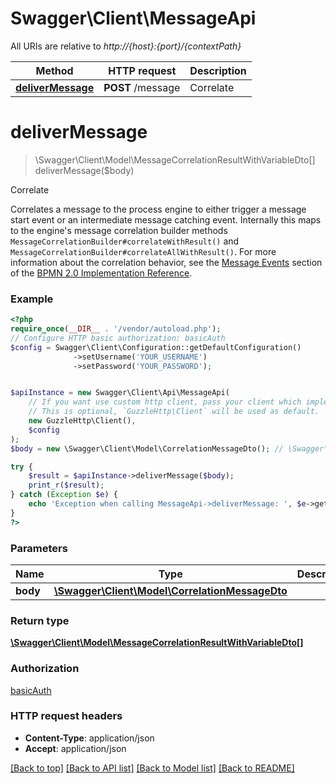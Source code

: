 # Swagger\Client\MessageApi

All URIs are relative to *http://{host}:{port}/{contextPath}*

Method | HTTP request | Description
------------- | ------------- | -------------
[**deliverMessage**](MessageApi.md#delivermessage) | **POST** /message | Correlate

# **deliverMessage**
> \Swagger\Client\Model\MessageCorrelationResultWithVariableDto[] deliverMessage($body)

Correlate

Correlates a message to the process engine to either trigger a message start event or an intermediate message  catching event. Internally this maps to the engine's message correlation builder methods `MessageCorrelationBuilder#correlateWithResult()` and `MessageCorrelationBuilder#correlateAllWithResult()`. For more information about the correlation behavior, see the [Message Events](https://docs.camunda.org/manual/7.21/bpmn20/events/message-events/) section of the [BPMN 2.0 Implementation Reference](https://docs.camunda.org/manual/7.21/reference/bpmn20/).

### Example
```php
<?php
require_once(__DIR__ . '/vendor/autoload.php');
// Configure HTTP basic authorization: basicAuth
$config = Swagger\Client\Configuration::getDefaultConfiguration()
              ->setUsername('YOUR_USERNAME')
              ->setPassword('YOUR_PASSWORD');


$apiInstance = new Swagger\Client\Api\MessageApi(
    // If you want use custom http client, pass your client which implements `GuzzleHttp\ClientInterface`.
    // This is optional, `GuzzleHttp\Client` will be used as default.
    new GuzzleHttp\Client(),
    $config
);
$body = new \Swagger\Client\Model\CorrelationMessageDto(); // \Swagger\Client\Model\CorrelationMessageDto | 

try {
    $result = $apiInstance->deliverMessage($body);
    print_r($result);
} catch (Exception $e) {
    echo 'Exception when calling MessageApi->deliverMessage: ', $e->getMessage(), PHP_EOL;
}
?>
```

### Parameters

Name | Type | Description  | Notes
------------- | ------------- | ------------- | -------------
 **body** | [**\Swagger\Client\Model\CorrelationMessageDto**](../Model/CorrelationMessageDto.md)|  | [optional]

### Return type

[**\Swagger\Client\Model\MessageCorrelationResultWithVariableDto[]**](../Model/MessageCorrelationResultWithVariableDto.md)

### Authorization

[basicAuth](../../README.md#basicAuth)

### HTTP request headers

 - **Content-Type**: application/json
 - **Accept**: application/json

[[Back to top]](#) [[Back to API list]](../../README.md#documentation-for-api-endpoints) [[Back to Model list]](../../README.md#documentation-for-models) [[Back to README]](../../README.md)


